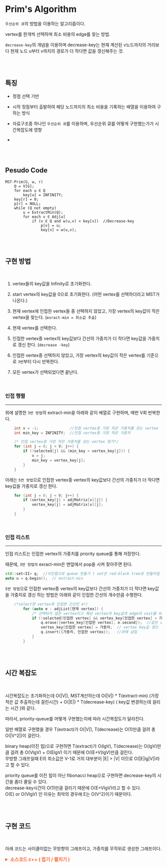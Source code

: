 # Prim's Algorithm

`우선순위 큐`의 방법을 이용하는 알고리즘이다.

vertex를 한개씩 선택하며 최소 비용의 edge를 찾는 방법.

`decrease-key`의 개념을 이용하며 decrease-key는 현재 계산된 v노드까지의 거리보다 현재 노드 u부터 v까지의 경로가 더 작다면 값을 갱신해주는 것.

<br><br>

## 특징

- 정점 선택 기반
- 시작 정점부터 출발하여 해당 노드까지의 최소 비용을 기록하는 배열을 이용하여 구하는 방식

- 자료구조중 하나인 `우선순위 큐`를 이용하며, 우선순위 큐를 어떻게 구현했는가가 시간복잡도에 영향

-

<br><br>

## Pesudo Code

```
MST-Prim(G, w, r)
    Q = V[G];
    for each u ∈ Q
        key[u] = INFINITY;
    key[r] = 0;
    p[r] = NULL;
    while (Q not empty)
        u = ExtractMin(Q);
        for each v ∈ Adj[u]
            if (v ∈ Q and w(u,v) < key[v])  //Decrease-key
                p[v] = u;
                key[v] = w(u,v);

```

<br><br>

## 구현 방법

<br>

1. vertex들의 key값을 Infinity로 초기화한다.
1. start vertex의 key값을 0으로 초기화한다. (어떤 vertex를 선택하더라고 MST가 나온다.)
1. 현재 vertex에 인접한 vertex들 중 선택하지 않았고, 가장 vertex의 key값이 작은 vertex을 찾는다. (`exract-min = 최소값 추출`)
1. 현재 vertex를 선택한다.
1. 인접한 vertex중 vertex의 key값보다 간선의 가중치가 더 작다면 key값을 가중치로 갱신 한다. (`decrease -key`)
1. 인접한 vertex중 선택하지 않았고, 가장 vertex의 key값이 작은 vertex를 기준으로 `3번`부터 다시 반복한다.

1. 모든 vertex가 선택되었다면 끝난다.

<br>

### 인접 행렬

---

위에 설명한 `3번 방법`의 extract-min을 아래와 같이 배열로 구현하며, 매번 V회 반복한다.

```cpp
    int v = -1;              //인접 vertex중 가장 작은 가중치를 갖는 vertex
    int min_key = INFINITY;  //인접 vertex중 가장 작은 가중치

    /* 인접 vertex중 가장 작은 가중치를 갖는 vertex 찾기*/
    for (int j = 0; j < V; j++) {
        if (!selected[j] && (min_key > vertex_key[j])) {
            v = j;
            min_key = vertex_key[j];
        }
    }
```

아래는 `5번 방법`으로 인접한 vertex중 vertex의 key값보다 간선의 가중치가 더 작다면 key값을 가중치로 갱신 한다.

```cpp
    for (int j = 0; j < V; j++) {
        if (vertex_key[j] > adjMatrix[v][j]) {
            vertex_key[j] = adjMatrix[v][j];
        }
    }
```

<br>

### 인접 리스트

---

인접 리스트는 인접한 vertex의 가중치를 priority queue를 통해 저장한다.

때문에, `3번 방법의` exract-min은 맨앞에서 pop을 시켜 찾아주면 된다.

```cpp
std::set<II> q;  //이진힙으로 queue 만들기 ( set은 red-black tree로 만들어짐 )
auto u = q.begin();  // extract-min
```

`5번 방법`으로 인접한 vertex중 vertex의 key값보다 간선의 가중치가 더 작다면 key값을 가중치로 갱신 하는 방법은 아래와 같이 인접한 간선의 개수만큼 수행한다.

```cpp
    /*select한 vertex와 인접한 간선인 e*/
        for (auto e : adjList[현재 vertex]) {
            /* 선택되지 않은 vertex이고 해당 vertex의 key값과 edge의 cost를 비교해 cost가 더 작다면*/
            if (!selected[인접한 vertex] && vertex_key[인접한 vertex] > 가중치) {
                q.erase({vertex_key[인접한 vertex], e.second});  //같은 vertex로 향하는 간선중 weight가 더 작은 간선이 있다면 그 전 간선은 삭제
                vertex_key[인접한 vertex] = 가중치;  // vertex key값 갱신
                q.insert({가중치, 인접한 vertex});   //큐에 삽입
            }
        }
```

<br><br>

## 시간 복잡도

<br>

시간복잡도는 초기화하는데 O(\|V\|), MST계산하는데 O(\|V\|) \* T(extract-min) (가장 적은 값 추출하는데 걸린시간) + O(\|E\|) \* T(decrease-key) ( key값 변경하는데 걸리는 시간 )와 같다.

따라서, priority-queue를 어떻게 구현했는지에 따라 시간복잡도가 달라진다.

일반 배열로 구현했을 경우 T(extract)가 O(\|V\|), T(decrease)는 O(1)만큼 걸려 총 O(\|V^2\|)이 걸린다.

binary heap(이진 힙)으로 구현하면 T(extract)가 O(lgV), T(decrease)는 O(lgV)만큼 걸려 총 O(VlgV) + O(ElgV) 이기 때문에 O((E+V)lgV)만큼 걸린다.
<br>무방향 그래프일때 E의 최소값은 V-1로 거의 대부분이 \|E\| > \|V\| 이므로 O(\|E\|lg\|V\|)라고 할 수 있다.

priority queue를 이진 힙이 아닌 fibonacci heap으로 구현하면 decrease-key의 시간을 좀더 줄일 수 있다.
<br>decrease-key시간이 O(1)만큼 걸리기 때문에 O(E+VlgV)라고 할 수 있다.
<br>
O(E) or O(VlgV) 인 이유는 최악의 경우에 E는 O(V^2)이기 때문이다.

<br><br>

## 구현 코드

<br>

아래 코드는 사이클이없는 무방향의 그래프이고, 가중치를 무작위로 생성한 그래프이다.

<details>
    <summary style="font-Weight : bold; font-size : 15px; color : #FE642E;" > 소스코드  c++ ( 접기 / 펼치기 )</summary>
    <div>

```cpp
#include <time.h>  //시간 측정

#include <algorithm>  //for_each
#include <cstdlib>    //rand
#include <ctime>      //time
#include <iostream>
#include <set>
#include <vector>

#define INFINITY 2147483647
#define II std::pair<int, int>  // first = weight, second = dest

typedef struct edge {
    int src;     //출발 vertex
    int dest;    //도착 vertex
    int weight;  //가중치(비용)
} edge;

class Graph {
   private:
    edge e;

   public:
    Graph(int src = 0, int dest = 0, int weight = 0) {
        this->e.src = src;
        this->e.dest = dest;
        this->e.weight = weight;
    }
    int getSrc() { return this->e.src; }
    int getDest() { return this->e.dest; }
    int getWeight() { return this->e.weight; }
};

void CalcTime();
void randomPush(std::vector<Graph> &);     // graph에 사이클 없는 연결그래프 cost값 무작위 생성
void print_edge_info(std::vector<Graph>);  // graph 간선들 보기

int prim_adjList_heap(std::vector<Graph> &, std::vector<std::vector<II>>,
                      int);  // Adj list와 priority queue 이용해 구현 --> set은 red-black-tree
void make_adj_list(std::vector<Graph>, std::vector<std::vector<II>> &);  //주어진 그래프를 인접리스트로 표현

int prim_adjMatrix(std::vector<Graph> &, std::vector<std::vector<int>>, int);  // Adj matrix로 구현
void make_adj_matrix(std::vector<Graph>, std::vector<std::vector<int>> &);     //주어진 그래프를 인접행렬로 표현

int V;                                 // vertex 개수
clock_t start, finish, used_time = 0;  //실행 시간 측정을 위한 변수

int main() {
    std::vector<Graph> g;    // graph g
    int minimum_weight = 0;  // minimum cost
    std::vector<std::vector<II>> adjList;
    std::vector<std::vector<int>> adjMatrix;

    randomPush(g);       //간선 random 삽입
    print_edge_info(g);  // edge info print

    make_adj_list(g, adjList);      //주어진 그래프를 인접리스트로 만들기
    make_adj_matrix(g, adjMatrix);  //주어진 그래프를 인접행렬로 만들기

    start = clock();
    minimum_weight = prim_adjMatrix(g, adjMatrix, 0);  //인접행렬을 이용한 prim's algorithm (0번노드를 첫 노드로 시작)
    // minimum_weight = prim_adjList_heap(g, adjList, 0);  //인접리스트를 이용한 prim's algorithm (0번노드를 첫 노드로 시작)
    finish = clock();
    std::cout << "\nminimum cost : " << minimum_weight << std::endl;
    CalcTime();

    return 0;
}

int prim_adjList_heap(std::vector<Graph> &g, std::vector<std::vector<II>> adjList, int start) {
    int sum = 0;
    std::set<II> q;                               //이진힙으로 queue 만들기 ( set은 red-black tree로 만들어짐 )
    std::vector<int> vertex_key(V, INFINITY);     // vertex의 최소 weight값 계산
    std::vector<bool> selected(g.size(), false);  //선택된 vertex인가

    vertex_key[start] = 0;
    q.insert(II(0, start));  //시작 노드 가중치 0으로 시작
    std::cout << "\nroute";

    /*vertex 수만큼 반복한다
     while대신 for(int i=0; i < V ; i++)로 해도 무방
    */
    while (!q.empty()) {
        /*extract min*/
        int select_key = q.begin()->second;
        int min_of_key = q.begin()->first;
        q.erase(q.begin());

        if (selected[select_key]) {
            std::cout << " NOT MST" << std::endl;
            exit(1);
        }

        sum += min_of_key;
        selected[select_key] = true;
        std::cout << "dest : " << select_key << " (dis : " << vertex_key[select_key] << ")" << std::endl;

        /*decrease key*/
        for (auto e : adjList[select_key]) {
            if (!selected[e.second] && vertex_key[e.second] > e.first + vertex_key[select_key]) {
                q.erase({vertex_key[e.second], e.second});  //같은 노드로 향하는 간선중 weight가 더 작은 간선이 있다면 그 전 간선은 삭제
                q.insert({e.first, e.second});  //큐에 삽입
                vertex_key[e.second] = e.first + vertex_key[select_key];
            }
        }
    }

    std::cout << std::endl;
    return sum;
}

void make_adj_list(std::vector<Graph> g, std::vector<std::vector<II>> &adj) {
    adj.resize(V);
    bool isEdge;
    for (int i = 0; i < g.size(); i++) {
        isEdge = false;
        int src = g[i].getSrc();
        int dest = g[i].getDest();
        int weight = g[i].getWeight();

        /*동일 vertex로 향하는 간선중 가장 작은 값만가지고 인접 리스트를 만들기 위한 코드*/
        if (adj[src].empty()) {
            adj[src].push_back({weight, dest});
        } else {
            for (int j = 0; j < adj[src].size(); j++) {
                if (adj[src][j].second == dest) {
                    isEdge = true;
                    if (adj[src][j].first > weight) {
                        adj[src][j].first = weight;
                    }
                }
            }
            if (!isEdge) adj[src].push_back({weight, dest});
        }

        isEdge = false;
        if (adj[dest].empty()) {
            adj[dest].push_back({weight, src});
        } else {
            for (int j = 0; j < adj[dest].size(); j++) {
                if (adj[dest][j].second == src) {
                    isEdge = true;
                    if (adj[dest][j].first > weight) {
                        adj[dest][j].first = weight;
                    }
                }
            }
            if (!isEdge) adj[dest].push_back({weight, src});
        }
    }
}

int prim_adjMatrix(std::vector<Graph> &g, std::vector<std::vector<int>> adjMatrix, int start) {
    int sum = 0;
    std::vector<int> vertex_key(V, INFINITY);     // vertex의 최소 weight값 계산
    std::vector<bool> selected(g.size(), false);  //선택된 vertex인가

    vertex_key[start] = 0;  //시작노드 key값 0으로 시작
    std::cout << "\nroute";
    /*vertex 수만큼 반복한다*/
    for (int i = 0; i < V; i++) {
        int select_idx = -1;     //인접 vertex중 가장 작은 가중치를 갖는 vertex
        int min_key = INFINITY;  //인접 vertex중 가장 작은 가중치

        /* 인접 vertex중 가장 작은 가중치를 갖는 vertex 찾기*/
        for (int j = 0; j < V; j++) {
            if (!selected[j] && (min_key > vertex_key[j])) {
                select_idx = j;
                min_key = vertex_key[j];
            }
        }

        /*현재 코드에서는 연결안된 그래프는 주어지지 않기 때문에
          없어도 무방하지만 만약을 위한 에러처리*/
        if (select_idx == -1) {
            std::cout << "Not MST" << std::endl;
            exit(1);
        }

        selected[select_idx] = true;
        sum += min_key;
        std::cout << " -> " << select_idx << "(cost : " << min_key << ")";

        /*인접 vertex의 weight가 vertex_key값보다 작다면 key값 갱신 */
        for (int j = 0; j < V; j++) {
            if (!selected[j] && vertex_key[j] > adjMatrix[select_idx][j]) {
                vertex_key[j] = adjMatrix[select_idx][j];
            }
        }
    }
    std::cout << std::endl;
    return sum;
}

void make_adj_matrix(std::vector<Graph> g, std::vector<std::vector<int>> &adj) {
    adj.assign(V, std::vector<int>(V, INFINITY));
    for (int i = 0; i < g.size(); i++) {
        int src = g[i].getSrc();
        int dest = g[i].getDest();
        int weight = g[i].getWeight();

        if (adj[src][dest] > weight) {
            adj[src][dest] = weight;
        }
        if (adj[dest][src] > weight) {
            adj[dest][src] = weight;
        }
    }
}

/*vertex수 입력받은 후 그래프 간선 가중치 random 삽입*/
void randomPush(std::vector<Graph> &g) {
    std::cout << "create number of Vertex : ";
    std::cin >> V;

    srand((unsigned int)time(NULL));
    for (int i = 0; i < V - 1; i++) {
        g.push_back(Graph(i, i + 1, rand() % 1000));
        for (int j = i + 1; j < V; j++) {
            g.push_back(Graph(i, j, rand() % 1000));
        }
    }
    for (int i = (rand() % 3); i < V - 1; i += (rand() % 10)) {
        g.push_back(Graph(i, i + 1, rand() % 1000));
        for (int j = i + 1; j < V; j += (rand() % 10)) {
            g.push_back(Graph(i, j, rand() % 1000));
        }
    }
}

void print_edge_info(std::vector<Graph> g) {
    std::cout << "edge info : \n";
    std::for_each(g.begin(), g.end(), [](Graph a) {
        std::cout << "src : " << a.getSrc() << " desc : " << a.getDest() << " weight : " << a.getWeight() << std::endl;
    });
}

//실행 시간을 측정 및 출력하는 함수
void CalcTime() {
    used_time = finish - start;
    printf("\n*********** result **********\n     time : %lf sec\n", (double)(used_time) / CLOCKS_PER_SEC);
}
```

</div>

</details>

<br><br>
